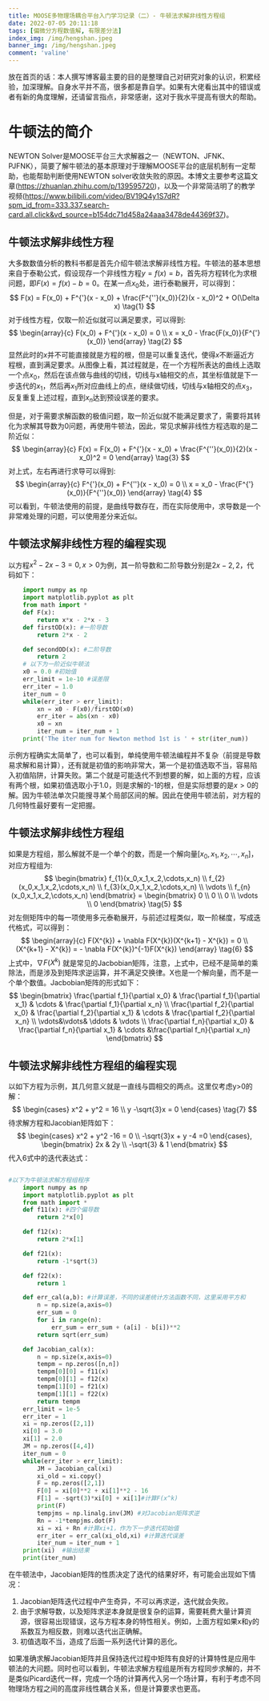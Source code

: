 ```yaml
---
title: MOOSE多物理场耦合平台入门学习记录（二）- 牛顿法求解非线性方程组
date: 2022-07-05 20:11:18
tags: [偏微分方程数值解, 有限差分法]
index_img: /img/hengshan.jpeg
banner_img: /img/hengshan.jpeg
comment: 'valine'
---
```


放在首页的话：本人撰写博客最主要的目的是整理自己对研究对象的认识，积累经验，加深理解。自身水平并不高，很多都是靠自学。如果有大佬看出其中的错误或者有新的角度理解，还请留言指点，非常感谢，这对于我水平提高有很大的帮助。

# 牛顿法的简介
NEWTON Solver是MOOSE平台三大求解器之一（NEWTON、JFNK、PJFNK），简要了解牛顿法的基本原理对于理解MOOSE平台的底层机制有一定帮助，也能帮助判断使用NEWTON solver收敛失败的原因。本博文主要参考这篇文章(https://zhuanlan.zhihu.com/p/139595720)，以及一个非常简洁明了的教学视频(https://www.bilibili.com/video/BV19Q4y1S7dR?spm_id_from=333.337.search-card.all.click&vd_source=b154dc71d458a24aaa3478de44369f37)。

## 牛顿法求解非线性方程

大多数数值分析的教科书都是首先介绍牛顿法求解非线性方程。牛顿法的基本思想来自于泰勒公式，假设现存一个非线性方程$y = f(x) = b$，首先将方程转化为求根问题，即$F(x) = f(x)-b=0$。在某一点$x_0$处，进行泰勒展开，可以得到：
$$
F(x) = F(x_0) + F^{'}(x - x_0) + \frac{F^{''}(x_0)}{2}(x - x_0)^2 + O(\Delta x) \tag{1}
$$
对于线性方程，仅取一阶近似就可以满足要求，可以得到:
$$
\begin{array}{c}
    F(x_0) + F^{'}(x - x_0) = 0 \\
    x = x_0 - \frac{F(x_0)}{F^{'}(x_0)}
\end{array} \tag{2}
$$
显然此时的$x$并不可能直接就是方程的根，但是可以重复迭代，使得$x$不断逼近方程根，直到满足要求。从图像上看，其过程就是，在一个方程所表达的曲线上选取一个点$x_0$，然后在该点做与曲线的切线，切线与x轴相交的点，其坐标值就是下一步迭代的$x_1$，然后再$x_1$所对应曲线上的点，继续做切线，切线与x轴相交的点$x_3$，反复重复上述过程，直到$x_n$达到预设误差的要求。

但是，对于需要求解函数的极值问题，取一阶近似就不能满足要求了，需要将其转化为求解其导数为0问题，再使用牛顿法，因此，常见求解非线性方程选取的是二阶近似：
$$
\begin{array}{c}
    F(x) = F(x_0) + F^{'}(x - x_0) + \frac{F^{''}(x_0)}{2}(x - x_0)^2 = 0
\end{array} \tag{3}
$$
对上式，左右再进行求导可以得到:
$$
\begin{array}{c}
    F^{'}(x_0) + F^{''}(x - x_0) = 0 \\
    x = x_0 - \frac{F^{'}(x_0)}{F^{''}(x_0)} 
\end{array} \tag{4}
$$
可以看到，牛顿法使用的前提，是曲线导数存在，而在实际使用中，求导数是一个非常难处理的问题，可以使用差分来近似。

## 牛顿法求解非线性方程的编程实现

以方程$x^2 - 2x  -3 =0, x>0$为例，其一阶导数和二阶导数分别是$2x-2, 2$，代码如下：
``` python
    import numpy as np
    import matplotlib.pyplot as plt
    from math import *
    def F(x):
        return x*x - 2*x - 3
    def firstOD(x): #一阶导数
        return 2*x - 2

    def secondOD(x): #二阶导数
        return 2
    # 以下为一阶近似牛顿法
    x0 = 0.0 #初始值
    err_limit = 1e-10 #误差限
    err_iter = 1.0
    iter_num = 0
    while(err_iter > err_limit):
        xn = x0 - F(x0)/firstOD(x0)
        err_iter = abs(xn - x0)
        x0 = xn
        iter_num = iter_num + 1
    print('The iter num for Newton method 1st is ' + str(iter_num))
```

示例方程确实太简单了，也可以看到，单纯使用牛顿法编程并不复杂（前提是导数易求解和易计算），还有就是初值的影响非常大，第一个是初值选取不当，容易陷入初值陷阱，计算失败。第二个就是可能迭代不到想要的解，如上面的方程，应该有两个根，如果初值选取小于1.0，则是求解的-1的根，但是实际想要的是$x>0$的解。因为牛顿法单次只能搜寻某个局部区间的解。因此在使用牛顿法前，对方程的几何特性最好要有一定把握。

## 牛顿法求解非线性方程组
如果是方程组，那么解就不是一个单个的数，而是一个解向量$[x_0,x_1,x_2,\cdots,x_n]$，对应方程组为:
$$
\begin{bmatrix}
    f_{1}(x_0,x_1,x_2,\cdots,x_n)  \\
    f_{2}(x_0,x_1,x_2,\cdots,x_n) \\
    f_{3}(x_0,x_1,x_2,\cdots,x_n) \\
      \vdots \\
    f_{n}(x_0,x_1,x_2,\cdots,x_n)
\end{bmatrix} = 
\begin{bmatrix}
    0 \\
    0 \\
    0 \\
    \vdots \\
    0
\end{bmatrix} \tag{5}
$$
对左侧矩阵中的每一项使用多元泰勒展开，与前述过程类似，取一阶梯度，写成迭代格式，可以得到：
$$
\begin{array}{c}
    F(X^{k}) + \nabla F(X^{k})(X^{k+1} - X^{k}) = 0 \\
    (X^{k+1} - X^{k}) =  - \nabla F(X^{k})^{-1}F(X^{k})
\end{array} \tag{6}
$$
上式中，$\nabla F(X^{k})$ 就是常见的Jacbobian矩阵，注意，上式中，已经不是简单的乘除法，而是涉及到矩阵求逆运算，并不满足交换律。X也是一个解向量，而不是一个单个数值。Jacbobian矩阵的形式如下：
$$
\begin{bmatrix}
    \frac{\partial f_1}{\partial x_0} & \frac{\partial f_1}{\partial x_1} & \cdots &  \frac{\partial f_1}{\partial x_n} \\
    \frac{\partial f_2}{\partial x_0} & \frac{\partial f_2}{\partial x_1} & \cdots  & \frac{\partial f_2}{\partial x_n} \\
    \vdots&\vdots& \ddots & \vdots \\
    \frac{\partial f_n}{\partial x_0} & \frac{\partial f_n}{\partial x_1} & \cdots  &\frac{\partial f_n}{\partial x_n}
\end{bmatrix}
$$

## 牛顿法求解非线性方程组的编程实现
以如下方程为示例，其几何意义就是一直线与圆相交的两点。这里仅考虑y>0的解：
$$
\begin{cases}
    x^2 + y^2 = 16 \\
    y -\sqrt{3}x = 0
\end{cases} \tag{7}
$$
待求解方程和Jacobian矩阵如下：
$$
\begin{cases}
    x^2 + y^2 -16 = 0 \\
    -\sqrt{3}x + y -4 =0
\end{cases},
\begin{bmatrix}
    2x & 2y \\
    -\sqrt{3} & 1
\end{bmatrix}
$$
代入6式中的迭代表达式：
``` python

#以下为牛顿法求解方程组程序
    import numpy as np
    import matplotlib.pyplot as plt
    from math import *
    def f11(x): #四个偏导数
        return 2*x[0]

    def f12(x):
        return 2*x[1]

    def f21(x):
        return -1*sqrt(3)

    def f22(x):
        return 1

    def err_cal(a,b): #计算误差，不同的误差统计方法函数不同，这里采用平方和
        n = np.size(a,axis=0)
        err_sum = 0
        for i in range(n):
            err_sum = err_sum + (a[i] - b[i])**2
        return sqrt(err_sum)

    def Jacobian_cal(x):
        n = np.size(x,axis=0)
        tempm = np.zeros([n,n])
        tempm[0][0] = f11(x)
        tempm[0][1] = f12(x)
        tempm[1][0] = f21(x)
        tempm[1][1] = f22(x)
        return tempm
    err_limit = 1e-5
    err_iter = 1
    xi = np.zeros([2,1])
    xi[0] = 3.0
    xi[1] = 2.0
    JM = np.zeros([4,4])
    iter_num = 0
    while(err_iter > err_limit):
        JM = Jacobian_cal(xi)
        xi_old = xi.copy()
        F = np.zeros([2,1])
        F[0] = xi[0]**2 + xi[1]**2 - 16
        F[1] = -sqrt(3)*xi[0] + xi[1]#计算F(x^k)
        print(F)
        tempjms = np.linalg.inv(JM) #对Jacobian矩阵求逆
        Rn = -1*tempjms.dot(F)
        xi = xi + Rn #计算xi+1，作为下一步迭代初始值
        err_iter = err_cal(xi_old,xi) #计算迭代误差
        iter_num = iter_num + 1
    print(xi)  #输出结果
    print(iter_num)
```
在牛顿法中，Jacobian矩阵的性质决定了迭代的结果好坏，有可能会出现如下情况：

1. Jacobian矩阵迭代过程中产生奇异，不可以再求逆，迭代就会失败。
2. 由于求解导数，以及矩阵求逆本身就是很复杂的运算，需要耗费大量计算资源，很容易出现错误，这与方程本身的特性相关。例如，上面方程如果x和y的系数互为相反数，则难以迭代出正确解。
3. 初值选取不当，造成了后面一系列迭代计算的恶化。

如果准确求解Jacobian矩阵并且保持迭代过程中矩阵有良好的计算特性是应用牛顿法的大问题。同时也可以看到，牛顿法求解方程组是所有方程同步求解的，并不是类似Picard迭代一样，完成一个场的计算再代入另一个场计算，有利于考虑不同物理场方程之间的高度非线性耦合关系，但是计算要求也更高。